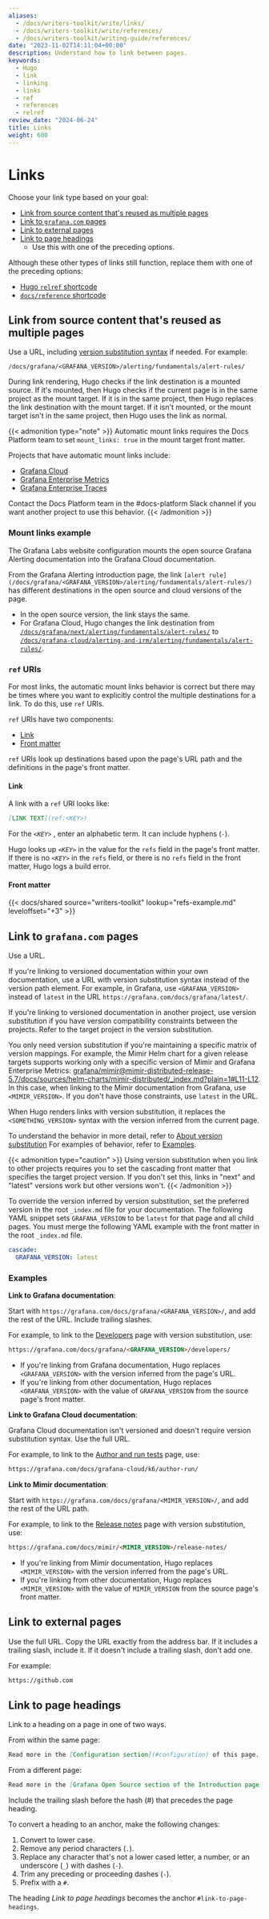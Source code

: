 ```yaml
---
aliases:
  - /docs/writers-toolkit/write/links/
  - /docs/writers-toolkit/write/references/
  - /docs/writers-toolkit/writing-guide/references/
date: "2023-11-02T14:11:04+00:00"
description: Understand how to link between pages.
keywords:
  - Hugo
  - link
  - linking
  - links
  - ref
  - references
  - relref
review_date: "2024-06-24"
title: Links
weight: 600
---
```


# Links

Choose your link type based on your goal:

- [Link from source content that's reused as multiple pages](#link-from-source-content-thats-reused-as-multiple-pages)
- [Link to `grafana.com` pages](#link-to-grafanacom-pages)
- [Link to external pages](#link-to-external-pages)
- [Link to page headings](#link-to-page-headings)
  - Use this with one of the preceding options.

Although these other types of links still function, replace them with one of the preceding options:

- [Hugo `relref` shortcode](https://grafana.com/docs/writers-toolkit/write/shortcodes/#relref)
- [`docs/reference` shortcode](https://grafana.com/docs/writers-toolkit/write/shortcodes/#docsreference)

## Link from source content that's reused as multiple pages

Use a URL, including [version substitution syntax](/docs/writers-toolkit/write/shortcodes/#about-version-substitution) if needed.
For example:

`/docs/grafana/<GRAFANA_VERSION>/alerting/fundamentals/alert-rules/`

During link rendering, Hugo checks if the link destination is a mounted source.
If it's mounted, then Hugo checks if the current page is in the same project as the mount target.
If it is in the same project, then Hugo replaces the link destination with the mount target.
If it isn't mounted, or the mount target isn't in the same project, then Hugo uses the link as normal.

{{< admonition type="note" >}}
Automatic mount links requires the Docs Platform team to set `mount_links: true` in the mount target front matter.

Projects that have automatic mount links include:

- [Grafana Cloud](/docs/grafana-cloud/)
- [Grafana Enterprise Metrics](/docs/enterprise-metrics/)
- [Grafana Enterprise Traces](/docs/enterprise-traces/)

Contact the Docs Platform team in the #docs-platform Slack channel if you want another project to use this behavior.
{{< /admonition >}}

### Mount links example

The Grafana Labs website configuration mounts the open source Grafana Alerting documentation into the Grafana Cloud documentation.

From the Grafana Alerting introduction page, the link `[alert rule](/docs/grafana/<GRAFANA_VERSION>/alerting/fundamentals/alert-rules/)` has different destinations in the open source and cloud versions of the page.

- In the open source version, the link stays the same.
- For Grafana Cloud, Hugo changes the link destination from [`/docs/grafana/next/alerting/fundamentals/alert-rules/`](/docs/grafana/next/alerting/fundamentals/alert-rules/) to [`/docs/grafana-cloud/alerting-and-irm/alerting/fundamentals/alert-rules/`](/docs/grafana-cloud/alerting-and-irm/alerting/fundamentals/alert-rules).

### `ref` URIs

For most links, the automatic mount links behavior is correct but there may be times where you want to explicitly control the multiple destinations for a link.
To do this, use `ref` URIs.

`ref` URIs have two components:

- [Link](#link)
- [Front matter](#front-matter)

`ref` URIs look up destinations based upon the page's URL path and the definitions in the page's front matter.

#### Link

A link with a `ref` URI looks like:

```markdown
[LINK TEXT](ref:<KEY>)
```

For the _`<KEY>`_ , enter an alphabetic term.
It can include hyphens (`-`).

Hugo looks up _`<KEY>`_ in the value for the `refs` field in the page's front matter.
If there is no _`<KEY>`_ in the `refs` field, or there is no `refs` field in the front matter, Hugo logs a build error.

#### Front matter

{{< docs/shared source="writers-toolkit" lookup="refs-example.md" leveloffset="+3" >}}

## Link to `grafana.com` pages

Use a URL.

If you're linking to versioned documentation within your own documentation, use a URL with version substitution syntax instead of the version path element.
For example, in Grafana, use `<GRAFANA_VERSION>` instead of `latest` in the URL `https://grafana.com/docs/grafana/latest/`.

If you're linking to versioned documentation in another project, use version substitution if you have version compatibility constraints between the projects.
Refer to the target project in the version substitution.

You only need version substitution if you're maintaining a specific matrix of version mappings. 
For example, the Mimir Helm chart for a given release targets supports working only with a specific version of Mimir and Grafana Enterprise Metrics: [grafana/mimir@mimir-distributed-release-5.7/docs/sources/helm-charts/mimir-distributed/_index.md?plain=1#L11-L12](https://github.com/grafana/mimir/blob/mimir-distributed-release-5.7/docs/sources/helm-charts/mimir-distributed/_index.md?plain=1&rgh-link-date=2025-08-05T16%3A16%3A51Z#L11-L12).
In this case, when linking to the Mimir documentation from Grafana, use `<MIMIR_VERSION>`.
If you don't have those constraints, use `latest` in the URL.

When Hugo renders links with version substitution, it replaces the `<SOMETHING_VERSION>` syntax with the version inferred from the current page.

To understand the behavior in more detail, refer to [About version substitution](https://grafana.com/docs/writers-toolkit/write/shortcodes/#about-version-substitution)
For examples of behavior, refer to [Examples](#examples).

{{< admonition type="caution" >}}
Using version substitution when you link to other projects requires you to set the cascading front matter that specifies the target project version.
If you don't set this, links in "next" and "latest" versions work but other versions won't.
{{< /admonition >}}

To override the version inferred by version substitution, set the preferred version in the root `_index.md` file for your documentation.
The following YAML snippet sets `GRAFANA_VERSION` to be `latest` for that page and all child pages.
You must merge the following YAML example with the front matter in the root `_index.md` file.

```yaml
cascade:
  GRAFANA_VERSION: latest
```

### Examples

**Link to Grafana documentation**:

Start with `https://grafana.com/docs/grafana/<GRAFANA_VERSION>/`, and add the rest of the URL.
Include trailing slashes.

For example, to link to the [Developers](https://grafana.com/docs/grafana/latest/developers/) page with version substitution, use:

```markdown
https://grafana.com/docs/grafana/<GRAFANA_VERSION>/developers/
```

- If you're linking from Grafana documentation, Hugo replaces `<GRAFANA_VERSION>` with the version inferred from the page's URL.
- If you're linking from other documentation, Hugo replaces `<GRAFANA_VERSION>` with the value of `GRAFANA_VERSION` from the source page's front matter.

**Link to Grafana Cloud documentation**:

Grafana Cloud documentation isn't versioned and doesn't require version substitution syntax.
Use the full URL.

For example, to link to the [Author and run tests](https://grafana.com/docs/grafana-cloud/k6/author-run/) page, use:

```markdown
https://grafana.com/docs/grafana-cloud/k6/author-run/
```

**Link to Mimir documentation**:

Start with `https://grafana.com/docs/grafana/<MIMIR_VERSION>/`, and add the rest of the URL path.

For example, to link to the [Release notes](https://grafana.com/docs/mimir/latest/release-notes/) page with version substitution, use:

```markdown
https://grafana.com/docs/mimir/<MIMIR_VERSION>/release-notes/
```

- If you're linking from Mimir documentation, Hugo replaces `<MIMIR_VERSION>` with the version inferred from the page's URL.
- If you're linking from other documentation, Hugo replaces `<MIMIR_VERSION>` with the value of `MIMIR_VERSION` from the source page's front matter.

## Link to external pages

Use the full URL.
Copy the URL exactly from the address bar.
If it includes a trailing slash, include it.
If it doesn't include a trailing slash, don't add one.

For example:

```markdown
https://github.com
```

## Link to page headings

Link to a heading on a page in one of two ways.

From within the same page:

```markdown
Read more in the [Configuration section](#configuration) of this page.
```

From a different page:

```markdown
Read more in the [Grafana Open Source section of the Introduction page](https://grafana.com/docs/grafana/<GRAFANA_VERSION>/fundamentals/#grafana-open-source).
```

Include the trailing slash before the hash (#) that precedes the page heading.

To convert a heading to an anchor, make the following changes:

1. Convert to lower case.
1. Remove any period characters (`.`).
1. Replace any character that's not a lower cased letter, a number, or an underscore (`_`) with dashes (`-`).
1. Trim any preceding or proceeding dashes (`-`).
1. Prefix with a `#`.

The heading _Link to page headings_ becomes the anchor `#link-to-page-headings`.
